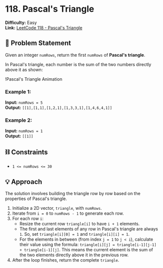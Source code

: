 # 118. Pascal's Triangle

**Difficulty:** Easy  
**Link:** [LeetCode 118 - Pascal's Triangle](https://leetcode.com/problems/pascals-triangle/)

## 📝 Problem Statement

Given an integer `numRows`, return the first `numRows` of **Pascal's triangle**.

In Pascal's triangle, each number is the sum of the two numbers directly above it as shown:

!Pascal's Triangle Animation

### Example 1:

**Input:** `numRows = 5`  
**Output:** `[[1],[1,1],[1,2,1],[1,3,3,1],[1,4,6,4,1]]`

### Example 2:

**Input:** `numRows = 1`  
**Output:** `[[1]]`

## ⛓️ Constraints

- `1 <= numRows <= 30`

## 💡 Approach

The solution involves building the triangle row by row based on the properties of Pascal's triangle.

1.  Initialize a 2D vector, `triangle`, with `numRows`.
2.  Iterate from `i = 0` to `numRows - 1` to generate each row.
3.  For each row `i`:
    - Resize the current row `triangle[i]` to have `i + 1` elements.
    - The first and last elements of any row in Pascal's triangle are always `1`. So, set `triangle[i][0] = 1` and `triangle[i][i] = 1`.
    - For the elements in between (from index `j = 1` to `j < i`), calculate their value using the formula: `triangle[i][j] = triangle[i-1][j-1] + triangle[i-1][j]`. This means the current element is the sum of the two elements directly above it in the previous row.
4.  After the loop finishes, return the complete `triangle`.
